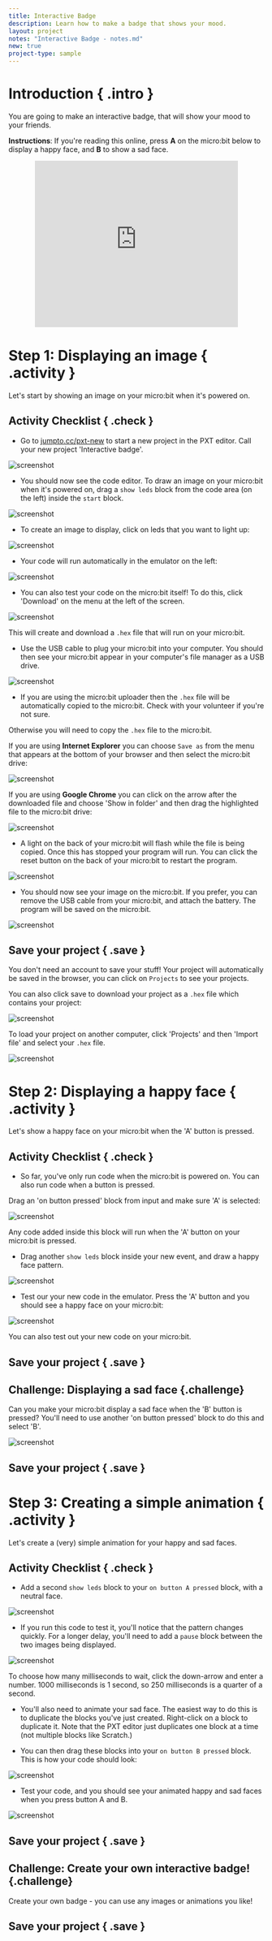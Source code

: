 ```yaml
---
title: Interactive Badge
description: Learn how to make a badge that shows your mood.
layout: project
notes: "Interactive Badge - notes.md"
new: true
project-type: sample
---
```


# Introduction { .intro }

You are going to make an interactive badge, that will show your mood to your friends.

__Instructions__: If you're reading this online, press __A__ on the micro:bit below to display a happy face, and __B__ to show a sad face.

<div class="trinket" style="width:400px;margin: 0 auto;">
<div style="position:relative;height:0;padding-bottom:81.97%;overflow:hidden;"><iframe style="position:absolute;top:0;left:0;width:100%;height:100%;" src="https://pxt.microbit.org/---run?id=90418-17495-16581-63753" allowfullscreen="allowfullscreen" sandbox="allow-popups allow-scripts allow-same-origin" frameborder="0"></iframe></div>
</div>

# Step 1: Displaying an image { .activity }

Let's start by showing an image on your micro:bit when it's powered on.

## Activity Checklist { .check }

+ Go to <a href="http://jumpto.cc/pxt-new" target="_blank">jumpto.cc/pxt-new</a> to start a new project in the PXT editor. Call your new project 'Interactive badge'.

![screenshot](images/badge-name.png)

+ You should now see the code editor. To draw an image on your micro:bit when it's powered on, drag a `show leds` block from the code area (on the left) inside the `start` block.

![screenshot](images/badge-draw.png)

+ To create an image to display, click on leds that you want to light up:

![screenshot](images/badge-pattern.png)

+ Your code will run automatically in the emulator on the left:

![screenshot](images/badge-emulator.png)

+ You can also test your code on the micro:bit itself! To do this, click 'Download' on the menu at the left of the screen.

![screenshot](images/badge-download.png)

This will create and download a `.hex` file that will run on your micro:bit.


+ Use the USB cable to plug your micro:bit into your computer. You should then see your micro:bit appear in your computer's file manager as a USB drive. 

![screenshot](images/badge-drive.png)

+ If you are using the micro:bit uploader then the `.hex` file will be automatically copied to the micro:bit. Check with your volunteer if you're not sure. 

Otherwise you will need to copy the `.hex` file to the micro:bit.

If you are using __Internet Explorer__ you can choose `Save as` from the menu that appears at the bottom of your browser and then select the micro:bit drive:

![screenshot](images/badge-save-explorer.png)

If you are using __Google Chrome__ you can click on the arrow after the downloaded file and choose 'Show in folder' and then drag the highlighted file to the micro:bit drive:

![screenshot](images/badge-save-chrome.png)

+ A light on the back of your micro:bit will flash while the file is being copied. Once this has stopped your program will run. You can click the reset button on the back of your micro:bit to restart the program.

![screenshot](images/badge-reset.jpg)

+ You should now see your image on the micro:bit. If you prefer, you can remove the USB cable from your micro:bit, and attach the battery. The program will be saved on the micro:bit.

![screenshot](images/badge-battery.jpg)

## Save your project { .save }

You don't need an account to save your stuff! Your project will automatically be saved in the browser, you can click on `Projects` to see your projects. 

You can also click save to download your project as a `.hex` file which contains your project:

![screenshot](images/badge-save.png)

To load your project on another computer, click 'Projects' and then 'Import file' and select your `.hex` file.

![screenshot](images/badge-import.png)


# Step 2: Displaying a happy face { .activity }

Let's show a happy face on your micro:bit when the 'A' button is pressed.

## Activity Checklist { .check }

+ So far, you've only run code when the micro:bit is powered on. You can also run code when a button is pressed.

Drag an 'on button pressed' block from input and make sure 'A' is selected:

![screenshot](images/badge-button-a.png)

Any code added inside this block will run when the 'A' button on your micro:bit is pressed.

+ Drag another `show leds` block inside your new event, and draw a happy face pattern.

![screenshot](images/badge-happy.png)

+ Test our your new code in the emulator. Press the 'A' button and you should see a happy face on your micro:bit:

![screenshot](images/badge-happy-emulator.png)

You can also test out your new code on your micro:bit.

## Save your project { .save }

## Challenge: Displaying a sad face {.challenge}
Can you make your micro:bit display a sad face when the 'B' button is pressed? You'll need to use another 'on button pressed' block to do this and select 'B'. 

![screenshot](images/badge-sad-emulator.png)

## Save your project { .save }

# Step 3: Creating a simple animation { .activity }

Let's create a (very) simple animation for your happy and sad faces.

## Activity Checklist { .check }

+ Add a second `show leds` block to your `on button A pressed` block, with a neutral face.

![screenshot](images/badge-neutral.png)

+ If you run this code to test it, you'll notice that the pattern changes quickly. For a longer delay, you'll need to add a `pause` block between the two images being displayed.

![screenshot](images/badge-pause.png)

To choose how many milliseconds to wait, click the down-arrow and enter a number. 1000 milliseconds is 1 second, so 250 milliseconds is a quarter of a second.

+ You'll also need to animate your sad face. The easiest way to do this is to duplicate the blocks you've just created. Right-click on a block to duplicate it. Note that the PXT editor just duplicates one block at a time (not multiple blocks like Scratch.)

+ You can then drag these blocks into your `on button B pressed` block. This is how your code should look:

![screenshot](images/badge-on-b-pressed.png)

+ Test your code, and you should see your animated happy and sad faces when you press button A and B.

![screenshot](images/badge-final.gif)

## Save your project { .save }

## Challenge: Create your own interactive badge! {.challenge}
Create your own badge - you can use any images or animations you like!

## Save your project { .save }

